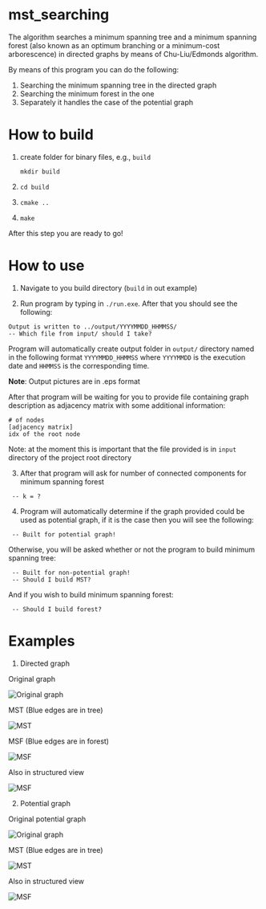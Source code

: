 # mst_searching
The algorithm searches a minimum spanning tree and a minimum spanning forest (also known as an optimum branching or a minimum-cost arborescence) in directed graphs by means of Chu-Liu/Edmonds algorithm.

By means of this program you can do the following:
1. Searching the minimum spanning tree in the directed graph
2. Searching the minimum forest in the one
3. Separately it handles the case of the potential graph


How to build
============

1. create folder for binary files, e.g., `build`

    `mkdir build`

2. `cd build`

3. `cmake ..`

4. `make`

After this step you are ready to go!


How to use
==========

1. Navigate to you build directory (`build` in out example)

2. Run program by typing in `./run.exe`. After that you should see the following:

```
Output is written to ../output/YYYYMMDD_HHMMSS/
-- Which file from input/ should I take?
```


Program will automatically create output folder in `output/` directory named in the following format `YYYYMMDD_HHMMSS` where `YYYYMMDD` is the execution date and `HHMMSS` is the corresponding time.

__Note__: Output pictures are in .eps format

After that program will be waiting for you to provide file containing graph description as adjacency matrix with some additional information:

```
# of nodes
[adjacency matrix]
idx of the root node
```

Note: at the moment this is important that the file provided is in `input` directory of the project root directory

3. After that program will ask for number of connected components for minimum spanning forest
```
 -- k = ?
```

4. Program will automatically determine if the graph provided could be used as potential graph, if it is the case then you will see the following:
```
 -- Built for potential graph!
```

Otherwise, you will be asked whether or not the program to build minimum spanning tree:
```
 -- Built for non-potential graph!
 -- Should I build MST?
```

And if you wish to build minimum spanning forest:
```
 -- Should I build forest?
```


Examples
========

1. Directed graph

Original graph  

![Original graph](pics/directed_graph/G.png)

MST (Blue edges are in tree)

![MST](pics/directed_graph/mst.png)

MSF (Blue edges are in forest)

![MSF](pics/directed_graph/forest.png)

Also in structured view

![MSF](pics/directed_graph/forest_structured.png)

2. Potential graph

Original potential graph  

![Original graph](pics/potential/potential_graph.png)

MST (Blue edges are in tree)

![MST](pics/potential/mst.png)

Also in structured view

![MSF](pics/potential/mst_structured.png)
